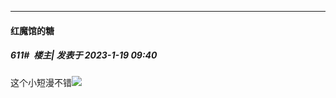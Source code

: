 

*****

####  红魔馆的糖  
##### 611#         楼主| 发表于 2023-1-19 09:40

这个小短漫不错<img src="https://p.sda1.dev/9/4daf189923955dbcaa5ad601cb258975/CMP_20230119094012189.jpg" referrerpolicy="no-referrer">

